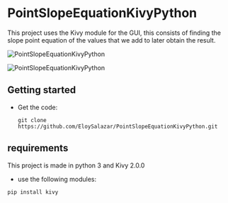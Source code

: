 # PointSlopeEquationKivyPython
This project uses the Kivy module for the GUI, this consists of finding the slope point equation of the values ​​that we add to later obtain the result.

![PointSlopeEquationKivyPython](https://github.com/EloySalazar/PointSlopeEquationKivyPython/assets/102320132/066ca89f-5f7a-4b5f-b95e-a9e282d246aa)

![PointSlopeEquationKivyPython](https://github.com/EloySalazar/PointSlopeEquationKivyPython/assets/102320132/797af22b-ed10-488c-aac2-6845b4526a79)

## Getting started
- Get the code:
    ```
    git clone https://github.com/EloySalazar/PointSlopeEquationKivyPython.git
    ```
## requirements
This project is made in python 3 and Kivy 2.0.0
- use the following modules:

```pip install kivy```
